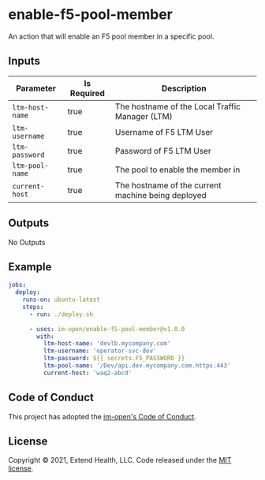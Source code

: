 # enable-f5-pool-member

An action that will enable an F5 pool member in a specific pool.
  
## Inputs

| Parameter       | Is Required | Description                                        |
| --------------- | ----------- | -------------------------------------------------- |
| `ltm-host-name` | true        | The hostname of the Local Traffic Manager (LTM)    |
| `ltm-username`  | true        | Username of F5 LTM User                            |
| `ltm-password`  | true        | Password of F5 LTM User                            |
| `ltm-pool-name` | true        | The pool to enable the member in                   |
| `current-host`  | true        | The hostname of the current machine being deployed |

## Outputs
No Outputs

## Example

```yml
jobs:
  deploy:
    runs-on: ubuntu-latest
    steps:
      - run: ./deploy.sh 
      
      - uses: im-open/enable-f5-pool-member@v1.0.0
        with:
          ltm-host-name: 'devlb.mycompany.com'
          ltm-username: 'operator-svc-dev'
          ltm-password: ${{ secrets.F5_PASSWORD }}
          ltm-pool-name: '/Dev/api.dev.mycompany.com.https.443'
          current-host: 'waq2-abcd'
```


## Code of Conduct

This project has adopted the [im-open's Code of Conduct](https://github.com/im-open/.github/blob/master/CODE_OF_CONDUCT.md).

## License

Copyright &copy; 2021, Extend Health, LLC. Code released under the [MIT license](LICENSE).
